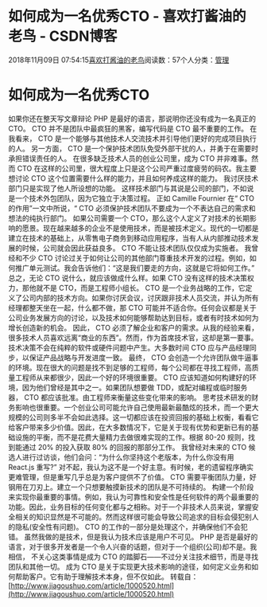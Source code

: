 
# 如何成为一名优秀CTO - 喜欢打酱油的老鸟 - CSDN博客


2018年11月09日 07:54:15[喜欢打酱油的老鸟](https://me.csdn.net/weixin_42137700)阅读数：57个人分类：[管理																](https://blog.csdn.net/weixin_42137700/article/category/8322955)



# 如何成为一名优秀CTO
如果你还在整天写文章辩论 PHP 是最好的语言，那说明你还没有成为一名真正的 CTO。
CTO 并不是团队中最疯狂的黑客，编写代码是 CTO 最不重要的工作。 在我看来， CTO 是一个能够与其他技术人交流技术并引导他们更好的完成项目执行的人。 另一方面， CTO 是一个保护技术团队免受外部干扰的人，并勇于在需要时承担错误责任的人。
在很多缺乏技术人员的创业公司里，成为 CTO 并非难事。然而 CTO 在这样的公司里，很大程度上只是这个公司严重过度疲劳的码农。我主要想讨论 CTO 这个位置需要什么样的能力，并且如何养成这样的能力。
我讨厌技术部门只是实现了他人所设想的功能。 这样技术部门与其说是公司的部门，不如说是一个技术外包团队，因为它独立于决策过程。 正如 Camille Fournier 在“ CTO 的作用”一文中所说，“ CTO 必须保护技术团队不要成为一个不表达自己的需求和想法的纯执行部门。
如果公司需要一个 CTO，那么这个人定义了对技术的长期影响的愿景。现在越来越多的企业不是使用技术，而是被技术定义。现代的一切都是建立在技术的基础上，从零售电子商务到移动应用程序，当有人从内部推动技术发展的时候，公司就会因此获益良多。 CTO 不能让技术团队仅仅成为实施者。
我曾经和不少 CTO 讨论过关于如何让公司的其他部门尊重技术开发的过程。例如，如何推广单元测试。我会告诉他们：“这是我们要走的方向，这就是它将如何工作。”
总之，无论 CTO 说什么，就应该做成什么样。如果 CTO 没有这样的技术决策权力，那他就不是 CTO，而是工程师小组长。
CTO 是一个业务战略的工作，它定义了公司内部的技术方向。如果你讨厌会议，讨厌跟非技术人员交流，并认为所有经理都整天坐在一起，什么都不做，那 CTO 可能并不适合你。任何会议都是关于公司业务发展方向的讨论，以及技术如何能够帮助达到目标，或者有时技术如何为增长创造新的机会。
因此， CTO 必须了解企业和客户的需求。从我的经验来看，很多技术人员喜欢远离“商业的东西”。然而，作为首席技术官，这却是第一要事。技术决策不会在纯粹的软件或硬件问题中产生。大多数时间 CTO 应与产品经理同步，以保证产品战略与开发进度一致。
最终， CTO 会创造一个允许团队做牛逼事的环境。现在很大的问题是找不到足够的工程师，每个公司都在寻找工程师，高质量工程师从来都很少，因此一个好的环境很重要。 CTO 应该知道如何构建好的环境，因为他们曾经是其中之一。如果团队想要做 TDD，或配对编程或临时服务器， CTO 都应该批准。由工程师来衡量这些变化带来的影响。
思考技术研发的财务影响也很重要。一个创业公司可能允许自己使用最新最酷炫的技术，而一个更大规模的公司则多半不会如此选择。这一切都应该在投资回报的基础上权衡，看看它给客户带来多少价值。因此，在大多数情况下，它是关于现有优势和更新已有的基础设施的平衡，而不是花费大量精力去做很难实现的工作。根据 80-20 规则，找到能通过 20% 的投入获取 80% 的回报的那部分工作。
我曾经对未来的 CTO 候选人进行过访谈，他们会问：“为什么你坚持这个老版本，为什么你没有用 React.js 重写?”
对不起，我认为这不是一个好主意。有时候，老的遗留程序确实更难管理，但是重写几乎总是为客户提供不了价值。
CTO 需要平衡团队力量，好钢用在刀刃上。建立一个只想要触摸新技术的团队是不可持续的。
构建一个阶段来实现你最重要的事情。例如，我认为可靠性和安全性是任何软件的两个最重要的功能。因此，业务目标的任何变化都与之相称。对于一个非技术人员来说，掌握安全相关的知识显然是不可能的。然而这样很可能会导致公司追求的目标会侵犯别人的隐私(安全性有问题)。 CTO 的工作的一部分是处理这个，并确保他们不会犯错。
虽然我做的是技术，但是我认为技术应该是用户不可见。 PHP 是否是最好的语言，对于很多开发者是一个令人兴奋的话题，但对于一个组织(公司)却不是。我相信， 不关心这类事情是成为 CTO 的踏脚石——不过分关注技术细节，而是寻找团队和其他一切。
成为 CTO 是关于实现更大技术影响的途径，如何定义业务和如何帮助客户。它有助于理解技术本身，但不仅如此。
转载自：[http://www.jiagoushuo.com/article/1000520.html](http://www.jiagoushuo.com/article/1000520.html)

